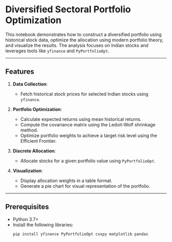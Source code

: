 # Diversified Sectoral Portfolio Optimization

This notebook demonstrates how to construct a diversified portfolio using historical stock data, optimize the allocation using modern portfolio theory, and visualize the results. The analysis focuses on Indian stocks and leverages tools like `yfinance` and `PyPortfolioOpt`.

---

## Features

1. **Data Collection**:
   - Fetch historical stock prices for selected Indian stocks using `yfinance`.

2. **Portfolio Optimization**:
   - Calculate expected returns using mean historical returns.
   - Compute the covariance matrix using the Ledoit-Wolf shrinkage method.
   - Optimize portfolio weights to achieve a target risk level using the Efficient Frontier.

3. **Discrete Allocation**:
   - Allocate stocks for a given portfolio value using `PyPortfolioOpt`.

4. **Visualization**:
   - Display allocation weights in a table format.
   - Generate a pie chart for visual representation of the portfolio.

---

## Prerequisites

- Python 3.7+
- Install the following libraries:
  ```bash
  pip install yfinance PyPortfolioOpt cvxpy matplotlib pandas
